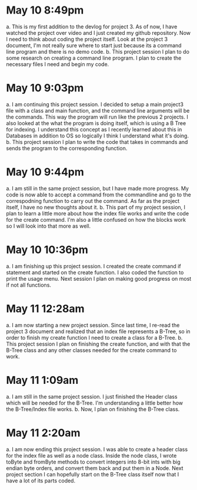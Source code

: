 # May 10 8:49pm
a. This is my first addition to the devlog for project 3. As of now, I have watched the project over video and I just created my github repository. Now I need to think about coding the project itself. Look at the project 3 document, I'm not really sure where to start just because its a command line program and there is no demo code. 
b. This project session I plan to do some research on creating a command line program. I plan to create the necessary files I need and begin my code. 

# May 10 9:03pm
a. I am continuing this project session. I decided to setup a main project3 file with a class and main function, and the command line arguments will be the commands. This way the program will run like the previous 2 projects. I also looked at the what the program is doing itself, which is using a B Tree for indexing. I understand this concept as I recently learned about this in Databases in addition to OS so logically I think I understand what it's doing.
b. This project session I plan to write the code that takes in commands and sends the program to the corresponding function. 

# May 10 9:44pm
a. I am still in the same project session, but I have made more progress. My code is now able to accept a command from the commandline and go to the correspodning function to carry out the command. As far as the project itself, I have no new thoughts about it.
b. This part of my project session, I plan to learn a little more about how the index file works and write the code for the create command. I'm also a little confused on how the blocks work so I will look into that more as well. 


# May 10 10:36pm
a. I am finishing up this project session. I created the create command if statement and started on the create function. I also coded the function to print the usage menu. Next session I plan on making good progress on most if not all functions. 

# May 11 12:28am
a. I am now starting a new project session. Since last time, I re-read the project 3 document and realized that an index file represents a B-Tree, so in order to finish my create function I need to create a class for a B-Tree. 
b. This project session I plan on finishing the create function, and with that the B-Tree class and any other classes needed for the create command to work.

# May 11 1:09am
a. I am still in the same project session. I just finished the Header class which will be needed for the B-Tree. I'm understanding a little better how the B-Tree/Index file works.
b. Now, I plan on finishing the B-Tree class.

# May 11 2:20am
a. I am now ending this project session. I was able to create a header class for the index file as well as a node class. Inside the node class, I wrote toByte and fromByte methods to convert integers into 8-bit ints with big endian byte orders, and convert them back and put them in a Node. Next project section I can hopefully start on the B-Tree class itself now that I have a lot of its parts coded. 

